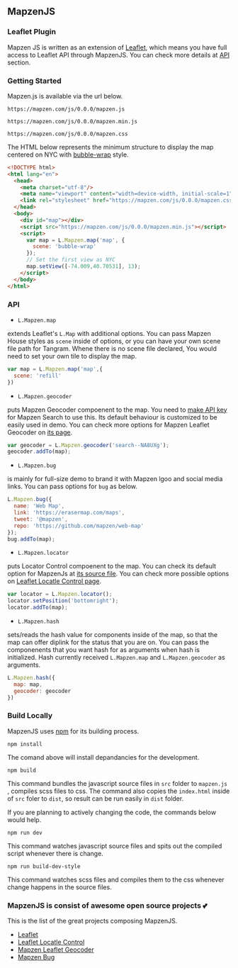 ## MapzenJS

### Leaflet Plugin
Mapzen JS is written as an extension of [Leaflet](http://leafletjs.com/), which means you have full access to Leaflet API through MapzenJS. You can check more details at [API](#API) section.

### Getting Started

Mapzen.js is available via the url below.
```
https://mapzen.com/js/0.0.0/mapzen.js
```
```
https://mapzen.com/js/0.0.0/mapzen.min.js
```
```
https://mapzen.com/js/0.0.0/mapzen.css
```

The HTML below represents the minimum structure to display the map centered on NYC with [bubble-wrap](https://github.com/tangrams/bubble-wrap) style.

```html
<!DOCTYPE html>
<html lang="en">
  <head>
    <meta charset="utf-8"/>
    <meta name="viewport" content="width=device-width, initial-scale=1"/>
    <link rel="stylesheet" href="https://mapzen.com/js/0.0.0/mapzen.css">
  </head>
  <body>
    <div id="map"></div>
    <script src="https://mapzen.com/js/0.0.0/mapzen.min.js"></script>
    <script>
      var map = L.Mapzen.map('map', {
        scene: 'bubble-wrap'
      });
      // Set the first view as NYC
      map.setView([-74.009,40.70531], 13);
    </script>
  </body>
</html>
```

### API

- `L.Mapzen.map`

extends Leaflet's `L.Map` with additional options. You can pass Mapzen House styles as `scene` inside of options, or you can have your own scene file path for Tangram. Whene there is no scene file declared, You would need to set your own tile to display the map.

```javascript
var map = L.Mapzen.map('map',{
  scene: 'refill'
})
```

- `L.Mapzen.geocoder`

puts Mapzen Geocoder compoenent to the map. You need to [make API key](https://mapzen.com/developers) for Mapzen Search to use this. Its default behaviour is customized to be easily used in demo. You can check more options for Mapzen Leaflet Geocoder on [its page](https://github.com/mapzen/leaflet-geocoder).

```javascript
var geocoder = L.Mapzen.geocoder('search--NA8UXg');
geocoder.addTo(map);
```

- `L.Mapzen.bug`

is mainly for full-size demo to brand it with Mapzen lgoo and social media links. You can pass options for `bug` as below.

```javascript
L.Mapzen.bug({
  name: 'Web Map',
  link: 'https://erasermap.com/maps',
  tweet: '@mapzen',
  repo: 'https://github.com/mapzen/web-map'
});
bug.addTo(map);
```

- `L.Mapzen.locator`

puts Locator Control compoenent to the map. You can check its default option for MapzenJs at [its source file](https://github.com/mapzen/web-map/blob/master/src/js/components/locator.js#L14). You can check more possible options on [Leaflet Locatle Control page](https://github.com/domoritz/leaflet-locatecontrol).

``` javascript
var locator = L.Mapzen.locator();
locator.setPosition('bottomright');
locator.addTo(map);
```

- `L.Mapzen.hash`

sets/reads the hash value for components inside of the map, so that the map can offer diplink for the status that you are on. You can pass the componenents that you want hash for as arguments when hash is initialized. Hash currently received `L.Mapzen.map` and `L.Mapzen.geocoder` as arguments.

```javascript
L.Mapzen.hash({
  map: map,
  geocoder: geocoder
})
```


### Build Locally

MapzenJS uses [npm]((https://docs.npmjs.com/getting-started/installing-node)) for its building process.

```
npm install
```
The comand above will install depandancies for the development.

```
npm build
```
This command bundles the javascript source files in `src` folder to `mapzen.js` , compiles scss files to css. The command also copies the `index.html` inside of `src` foler to `dist`, so result can be run easily in `dist` folder.

If you are planning to actively changing the code, the commands below would help.
```
npm run dev
```

This command watches javascript source files and spits out the compiled script whenever there is change.
```
npm run build-dev-style
```
This command watches scss files and compiles them to the css whenever change happens in the source files.



### MapzenJS is consist of awesome open source projects :two_hearts:

This is the list of the great projects composing MapzenJS.

- [Leaflet](http://leafletjs.com/)
- [Leaflet Locatle Control](https://github.com/domoritz/leaflet-locatecontrol)
- [Mapzen Leaflet Geocoder](https://github.com/mapzen/leaflet-geocoder)
- [Mapzen Bug](https://github.com/mapzen/scarab/tree/master/src/components/bug)